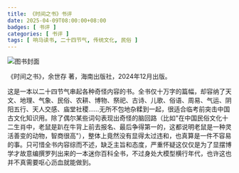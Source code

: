 ```yaml
---
title: 《时间之书》书评
date: 2025-04-09T08:00:00+08:00
badges: [ 书评 ]
categories: [ 书评 ]
tags: [ 响马读书, 二十四节气, 传统文化, 民俗 ]
---
```


<div class="p-3 text-center">
  <img class="img-fluid" src="/images/2025/0409/book-cover.png" alt="图书封面">
</div>

《时间之书》，余世存 著，海南出版社，2024年12月出版。

这是一本以二十四节气串起各种奇怪内容的书。全书仅十万字的篇幅，却容纳了天文、地理、气象、民俗、农耕、博物、祭祀、古诗、儿歌、俗语、周易、气运、阴阳五行、天人交感、庙堂社稷……无所不包地杂糅到一起，很适合临考前突击中国古文化知识用。除了偶尔某些词句表现出奇怪的脑回路（比如"在中国民俗文化十二生肖中，老鼠是趴在牛背上前去报名、最后争得第一的，这都说明老鼠是一种灵活善变的动物，智商很高"），整体上竟然没有显得太过违和，也真算是一件不容易的事。只可惜全书内容综而不述，缺乏主旨和态度，严重怀疑这仅仅是为了显摆博学才故意编撰罗列出来的一本迷你百科全书，不过身处大模型横行年代，也许这也并不真需要呕心沥血就能做到。
